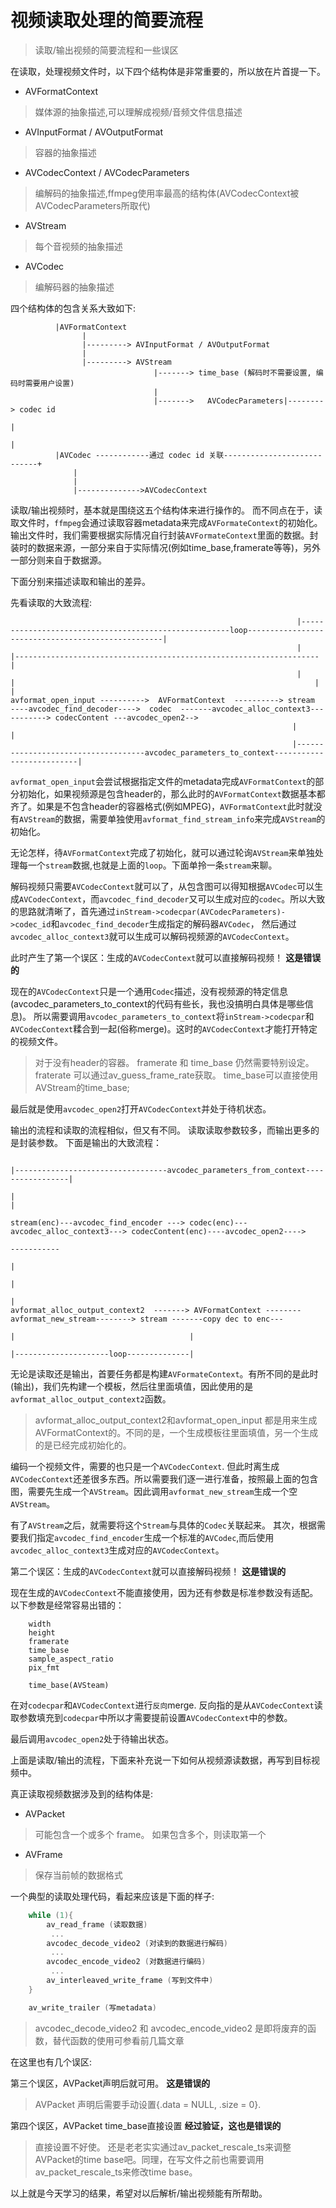 # 视频读取处理的简要流程
> 读取/输出视频的简要流程和一些误区

在读取，处理视频文件时，以下四个结构体是非常重要的，所以放在片首提一下。

+ AVFormatContext
> 媒体源的抽象描述,可以理解成视频/音频文件信息描述

+ AVInputFormat / AVOutputFormat
> 容器的抽象描述

+ AVCodecContext / AVCodecParameters
> 编解码的抽象描述,ffmpeg使用率最高的结构体(AVCodecContext被AVCodecParameters所取代)

+ AVStream
> 每个音视频的抽象描述

+ AVCodec
> 编解码器的抽象描述

四个结构体的包含关系大致如下:

```
          |AVFormatContext
                |
                |---------> AVInputFormat / AVOutputFormat
                |
                |---------> AVStream
                                |-------> time_base (解码时不需要设置, 编码时需要用户设置)
                                |
                                |------->   AVCodecParameters|--------> codec id
                                                                            |
                                                                            |
          |AVCodec ------------通过 codec id 关联----------------------------+
              |
              |
              |-------------->AVCodecContext
```

读取/输出视频时，基本就是围绕这五个结构体来进行操作的。 而不同点在于，读取文件时，`ffmpeg`会通过读取容器metadata来完成`AVFormateContext`的初始化。输出文件时，我们需要根据实际情况自行封装`AVFormateContext`里面的数据。封装时的数据来源，一部分来自于实际情况(例如time_base,framerate等等)，另外一部分则来自于数据源。

下面分别来描述读取和输出的差异。

先看读取的大致流程:
```shell
                                                                |------------------------------------------------------loop---------------------------------------------------|
                                                                |                                      |--------------------------------------------------------------------  |
                                                                |                                      |                                                                   |  |
avformat_open_input ---------->  AVFormatContext  ----------> stream   ----avcodec_find_decoder---->  codec  -------avcodec_alloc_context3-----------> codecContent ---avcodec_open2-->
                                                               |                                                                                           |
                                                               |------------------------------------avcodec_parameters_to_context--------------------------|

```
`avformat_open_input`会尝试根据指定文件的metadata完成`AVFormatContext`的部分初始化，如果视频源是包含header的，那么此时的`AVFormatContext`数据基本都齐了。如果是不包含header的容器格式(例如MPEG)，`AVFormatContext`此时就没有`AVStream`的数据，需要单独使用`avformat_find_stream_info`来完成`AVStream`的初始化。

无论怎样，待`AVFormatContext`完成了初始化，就可以通过轮询`AVStream`来单独处理每一个`stream`数据,也就是上面的`loop`。下面单拎一条`stream`来聊。

解码视频只需要`AVCodecContext`就可以了，从包含图可以得知根据`AVCodec`可以生成`AVCodecContext`，而`avcodec_find_decoder`又可以生成对应的`codec`。所以大致的思路就清晰了，首先通过`inStream->codecpar(AVCodecParameters)->codec_id`和`avcodec_find_decoder`生成指定的解码器`AVCodec`， 然后通过`avcodec_alloc_context3`就可以生成可以解码视频源的`AVCodecContext`。

此时产生了第一个误区：生成的`AVCodecContext`就可以直接解码视频！ **这是错误的**

现在的`AVCodecContext`只是一个通用`Codec`描述，没有视频源的特定信息(avcodec_parameters_to_context的代码有些长，我也没搞明白具体是哪些信息)。 所以需要调用`avcodec_parameters_to_context`将`inStream->codecpar`和`AVCodecContext`糅合到一起(俗称merge)。这时的`AVCodecContext`才能打开特定的视频文件。

> 对于没有header的容器。 framerate 和 time_base 仍然需要特别设定。
> fraterate 可以通过av_guess_frame_rate获取。 time_base可以直接使用AVStream的time_base;

最后就是使用`avcodec_open2`打开`AVCodecContext`并处于待机状态。

输出的流程和读取的流程相似，但又有不同。 读取读取参数较多，而输出更多的是封装参数。 下面是输出的大致流程：


```shell
                                                                            |----------------------------------avcodec_parameters_from_context-----------------|
                                                                            |                                                                                  |
                                                                     stream(enc)---avcodec_find_encoder ---> codec(enc)---avcodec_alloc_context3---> codecContent(enc)----avcodec_open2---->
                                                                                                              -----------
                                                                                                                   |
                                                                                                                   |
                                                                                                                   |
avformat_alloc_output_context2  -------> AVFormatContext --------avformat_new_stream--------> stream -------copy dec to enc---
                                                                           |                                       |
                                                                           |---------------------loop--------------|
```

无论是读取还是输出，首要任务都是构建`AVFormateContext`。有所不同的是此时(输出)，我们先构建一个模板，然后往里面填值，因此使用的是`avformat_alloc_output_context2`函数。
>avformat_alloc_output_context2和avformat_open_input 都是用来生成AVFormatContext的。不同的是，一个生成模板往里面填值，另一个生成的是已经完成初始化的。

编码一个视频文件，需要的也只是一个`AVCodecContext`. 但此时离生成`AVCodecContext`还差很多东西。所以需要我们逐一进行准备，按照最上面的包含图，需要先生成一个`AVStream`。因此调用`avformat_new_stream`生成一个空`AVStream`。

有了`AVStream`之后，就需要将这个`Stream`与具体的`Codec`关联起来。 其次，根据需要我们指定`avcodec_find_encoder`生成一个标准的`AVCodec`,而后使用`avcodec_alloc_context3`生成对应的`AVCodecContext`。

第二个误区：生成的`AVCodecContext`就可以直接解码视频！ **这是错误的**

现在生成的`AVCodecContext`不能直接使用，因为还有参数是标准参数没有适配。以下参数是经常容易出错的：

```
    width
    height
    framerate
    time_base
    sample_aspect_ratio
    pix_fmt

    time_base(AVSteam)
```

在对`codecpar`和`AVCodecContext`进行`反向`merge. 反向指的是从`AVCodecContext`读取参数填充到`codecpar`中所以才需要提前设置`AVCodecContext`中的参数。

最后调用`avcodec_open2`处于待输出状态。

上面是读取/输出的流程，下面来补充说一下如何从视频源读数据，再写到目标视频中。

真正读取视频数据涉及到的结构体是:

+ AVPacket
> 可能包含一个或多个 frame。 如果包含多个，则读取第一个

+ AVFrame
> 保存当前帧的数据格式

一个典型的读取处理代码，看起来应该是下面的样子:

```C
    while (1){
        av_read_frame (读取数据)
         ...
        avcodec_decode_video2 (对读到的数据进行解码)
         ...
        avcodec_encode_video2 (对数据进行编码)
         ...
        av_interleaved_write_frame (写到文件中)
    }

    av_write_trailer (写metadata)
```

> avcodec_decode_video2 和 avcodec_encode_video2 是即将废弃的函数，替代函数的使用可参看前几篇文章

在这里也有几个误区:

第三个误区，AVPacket声明后就可用。 **这是错误的**
> AVPacket 声明后需要手动设置{.data = NULL, .size = 0}.

第四个误区，AVPacket time_base直接设置 **经过验证，这也是错误的**
> 直接设置不好使。 还是老老实实通过av_packet_rescale_ts来调整 AVPacket的time base吧。同理，在写文件之前也需要调用av_packet_rescale_ts来修改time base。

以上就是今天学习的结果，希望对以后解析/输出视频能有所帮助。